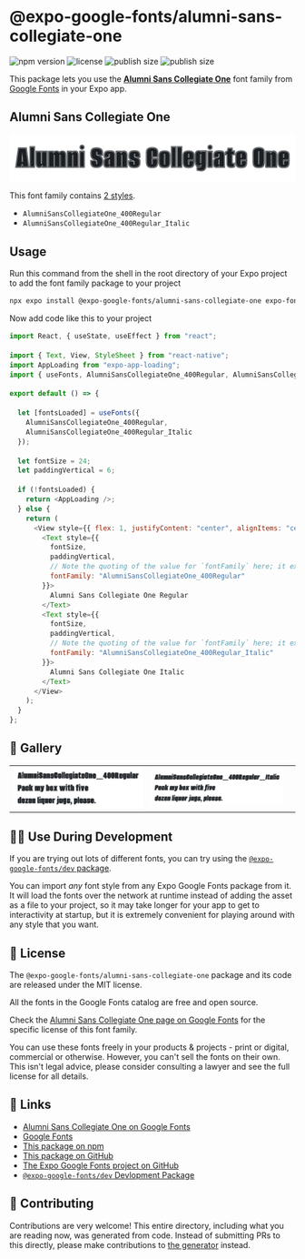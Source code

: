 # @expo-google-fonts/alumni-sans-collegiate-one

![npm version](https://flat.badgen.net/npm/v/@expo-google-fonts/alumni-sans-collegiate-one)
![license](https://flat.badgen.net/github/license/expo/google-fonts)
![publish size](https://flat.badgen.net/packagephobia/install/@expo-google-fonts/alumni-sans-collegiate-one)
![publish size](https://flat.badgen.net/packagephobia/publish/@expo-google-fonts/alumni-sans-collegiate-one)

This package lets you use the [**Alumni Sans Collegiate One**](https://fonts.google.com/specimen/Alumni+Sans+Collegiate+One) font family from [Google Fonts](https://fonts.google.com/) in your Expo app.

## Alumni Sans Collegiate One

![Alumni Sans Collegiate One](./font-family.png)

This font family contains [2 styles](#-gallery).

- `AlumniSansCollegiateOne_400Regular`
- `AlumniSansCollegiateOne_400Regular_Italic`

## Usage

Run this command from the shell in the root directory of your Expo project to add the font family package to your project

```sh
npx expo install @expo-google-fonts/alumni-sans-collegiate-one expo-font expo-app-loading
```

Now add code like this to your project

```js
import React, { useState, useEffect } from "react";

import { Text, View, StyleSheet } from "react-native";
import AppLoading from "expo-app-loading";
import { useFonts, AlumniSansCollegiateOne_400Regular, AlumniSansCollegiateOne_400Regular_Italic } from '@expo-google-fonts/alumni-sans-collegiate-one';

export default () => {

  let [fontsLoaded] = useFonts({
    AlumniSansCollegiateOne_400Regular, 
    AlumniSansCollegiateOne_400Regular_Italic
  });

  let fontSize = 24;
  let paddingVertical = 6;

  if (!fontsLoaded) {
    return <AppLoading />;
  } else {
    return (
      <View style={{ flex: 1, justifyContent: "center", alignItems: "center" }}>
        <Text style={{
          fontSize,
          paddingVertical,
          // Note the quoting of the value for `fontFamily` here; it expects a string!
          fontFamily: "AlumniSansCollegiateOne_400Regular"
        }}>
          Alumni Sans Collegiate One Regular
        </Text>
        <Text style={{
          fontSize,
          paddingVertical,
          // Note the quoting of the value for `fontFamily` here; it expects a string!
          fontFamily: "AlumniSansCollegiateOne_400Regular_Italic"
        }}>
          Alumni Sans Collegiate One Italic
        </Text>
      </View>
    );
  }
};
```

## 🔡 Gallery


||||
|-|-|-|
|![AlumniSansCollegiateOne_400Regular](./AlumniSansCollegiateOne_400Regular.ttf.png)|![AlumniSansCollegiateOne_400Regular_Italic](./AlumniSansCollegiateOne_400Regular_Italic.ttf.png)|||


## 👩‍💻 Use During Development

If you are trying out lots of different fonts, you can try using the [`@expo-google-fonts/dev` package](https://github.com/expo/google-fonts/tree/master/font-packages/dev#readme).

You can import _any_ font style from any Expo Google Fonts package from it. It will load the fonts over the network at runtime instead of adding the asset as a file to your project, so it may take longer for your app to get to interactivity at startup, but it is extremely convenient for playing around with any style that you want.


## 📖 License

The `@expo-google-fonts/alumni-sans-collegiate-one` package and its code are released under the MIT license.

All the fonts in the Google Fonts catalog are free and open source.

Check the [Alumni Sans Collegiate One page on Google Fonts](https://fonts.google.com/specimen/Alumni+Sans+Collegiate+One) for the specific license of this font family.

You can use these fonts freely in your products & projects - print or digital, commercial or otherwise. However, you can't sell the fonts on their own. This isn't legal advice, please consider consulting a lawyer and see the full license for all details.

## 🔗 Links

- [Alumni Sans Collegiate One on Google Fonts](https://fonts.google.com/specimen/Alumni+Sans+Collegiate+One)
- [Google Fonts](https://fonts.google.com/)
- [This package on npm](https://www.npmjs.com/package/@expo-google-fonts/alumni-sans-collegiate-one)
- [This package on GitHub](https://github.com/expo/google-fonts/tree/master/font-packages/alumni-sans-collegiate-one)
- [The Expo Google Fonts project on GitHub](https://github.com/expo/google-fonts)
- [`@expo-google-fonts/dev` Devlopment Package](https://github.com/expo/google-fonts/tree/master/font-packages/dev)

## 🤝 Contributing

Contributions are very welcome! This entire directory, including what you are reading now, was generated from code. Instead of submitting PRs to this directly, please make contributions to [the generator](https://github.com/expo/google-fonts/tree/master/packages/generator) instead.
